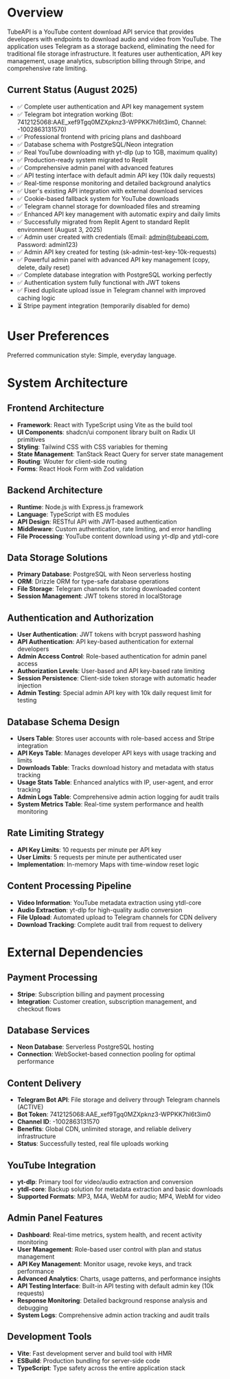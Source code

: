 # Overview

TubeAPI is a YouTube content download API service that provides developers with endpoints to download audio and video from YouTube. The application uses Telegram as a storage backend, eliminating the need for traditional file storage infrastructure. It features user authentication, API key management, usage analytics, subscription billing through Stripe, and comprehensive rate limiting.

## Current Status (August 2025)
- ✅ Complete user authentication and API key management system
- ✅ Telegram bot integration working (Bot: 7412125068:AAE_xef9Tgq0MZXpknz3-WPPKK7hl6t3im0, Channel: -1002863131570)
- ✅ Professional frontend with pricing plans and dashboard
- ✅ Database schema with PostgreSQL/Neon integration
- ✅ Real YouTube downloading with yt-dlp (up to 1GB, maximum quality)
- ✅ Production-ready system migrated to Replit
- ✅ Comprehensive admin panel with advanced features
- ✅ API testing interface with default admin API key (10k daily requests)
- ✅ Real-time response monitoring and detailed background analytics
- ✅ User's existing API integration with external download services
- ✅ Cookie-based fallback system for YouTube downloads
- ✅ Telegram channel storage for downloaded files and streaming
- ✅ Enhanced API key management with automatic expiry and daily limits
- ✅ Successfully migrated from Replit Agent to standard Replit environment (August 3, 2025)
- ✅ Admin user created with credentials (Email: admin@tubeapi.com, Password: admin123)
- ✅ Admin API key created for testing (sk-admin-test-key-10k-requests)
- ✅ Powerful admin panel with advanced API key management (copy, delete, daily reset)
- ✅ Complete database integration with PostgreSQL working perfectly
- ✅ Authentication system fully functional with JWT tokens
- ✅ Fixed duplicate upload issue in Telegram channel with improved caching logic
- ⏳ Stripe payment integration (temporarily disabled for demo)

# User Preferences

Preferred communication style: Simple, everyday language.

# System Architecture

## Frontend Architecture
- **Framework**: React with TypeScript using Vite as the build tool
- **UI Components**: shadcn/ui component library built on Radix UI primitives
- **Styling**: Tailwind CSS with CSS variables for theming
- **State Management**: TanStack React Query for server state management
- **Routing**: Wouter for client-side routing
- **Forms**: React Hook Form with Zod validation

## Backend Architecture
- **Runtime**: Node.js with Express.js framework
- **Language**: TypeScript with ES modules
- **API Design**: RESTful API with JWT-based authentication
- **Middleware**: Custom authentication, rate limiting, and error handling
- **File Processing**: YouTube content download using yt-dlp and ytdl-core

## Data Storage Solutions
- **Primary Database**: PostgreSQL with Neon serverless hosting
- **ORM**: Drizzle ORM for type-safe database operations
- **File Storage**: Telegram channels for storing downloaded content
- **Session Management**: JWT tokens stored in localStorage

## Authentication and Authorization
- **User Authentication**: JWT tokens with bcrypt password hashing
- **API Authentication**: API key-based authentication for external developers
- **Admin Access Control**: Role-based authentication for admin panel access
- **Authorization Levels**: User-based and API key-based rate limiting
- **Session Persistence**: Client-side token storage with automatic header injection
- **Admin Testing**: Special admin API key with 10k daily request limit for testing

## Database Schema Design
- **Users Table**: Stores user accounts with role-based access and Stripe integration
- **API Keys Table**: Manages developer API keys with usage tracking and limits
- **Downloads Table**: Tracks download history and metadata with status tracking
- **Usage Stats Table**: Enhanced analytics with IP, user-agent, and error tracking
- **Admin Logs Table**: Comprehensive admin action logging for audit trails
- **System Metrics Table**: Real-time system performance and health monitoring

## Rate Limiting Strategy
- **API Key Limits**: 10 requests per minute per API key
- **User Limits**: 5 requests per minute per authenticated user
- **Implementation**: In-memory Maps with time-window reset logic

## Content Processing Pipeline
- **Video Information**: YouTube metadata extraction using ytdl-core
- **Audio Extraction**: yt-dlp for high-quality audio conversion
- **File Upload**: Automated upload to Telegram channels for CDN delivery
- **Download Tracking**: Complete audit trail from request to delivery

# External Dependencies

## Payment Processing
- **Stripe**: Subscription billing and payment processing
- **Integration**: Customer creation, subscription management, and checkout flows

## Database Services
- **Neon Database**: Serverless PostgreSQL hosting
- **Connection**: WebSocket-based connection pooling for optimal performance

## Content Delivery
- **Telegram Bot API**: File storage and delivery through Telegram channels (ACTIVE)
- **Bot Token**: 7412125068:AAE_xef9Tgq0MZXpknz3-WPPKK7hl6t3im0
- **Channel ID**: -1002863131570
- **Benefits**: Global CDN, unlimited storage, and reliable delivery infrastructure
- **Status**: Successfully tested, real file uploads working

## YouTube Integration
- **yt-dlp**: Primary tool for video/audio extraction and conversion
- **ytdl-core**: Backup solution for metadata extraction and basic downloads
- **Supported Formats**: MP3, M4A, WebM for audio; MP4, WebM for video

## Admin Panel Features
- **Dashboard**: Real-time metrics, system health, and recent activity monitoring
- **User Management**: Role-based user control with plan and status management
- **API Key Management**: Monitor usage, revoke keys, and track performance
- **Advanced Analytics**: Charts, usage patterns, and performance insights
- **API Testing Interface**: Built-in API testing with default admin key (10k requests)
- **Response Monitoring**: Detailed background response analysis and debugging
- **System Logs**: Comprehensive admin action tracking and audit trails

## Development Tools
- **Vite**: Fast development server and build tool with HMR
- **ESBuild**: Production bundling for server-side code
- **TypeScript**: Type safety across the entire application stack